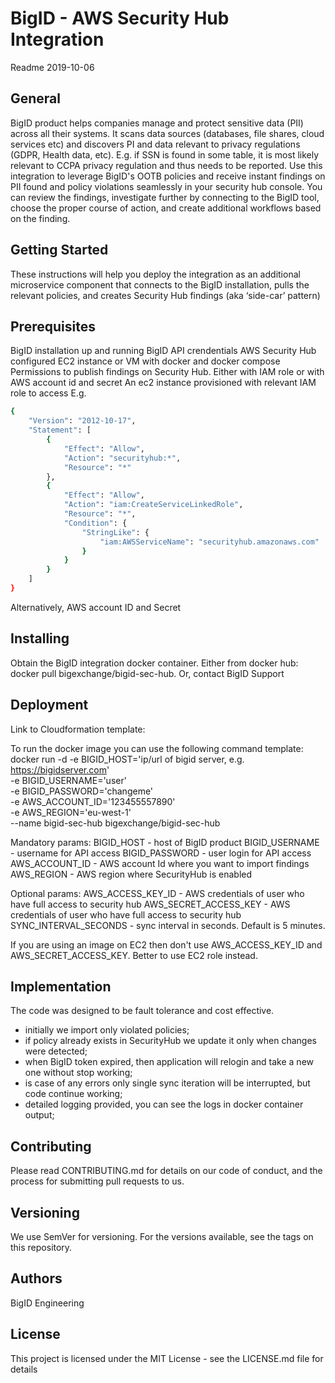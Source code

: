# BigID - AWS Security Hub Integration
Readme 2019-10-06

## General 
BigID product helps companies manage and protect sensitive data (PII) across all their systems. It scans data sources (databases, file shares, cloud services etc) and discovers PI and data relevant to privacy regulations (GDPR, Health data, etc). E.g. if SSN is found in some table, it is most likely relevant to CCPA privacy regulation and thus needs to be reported.
Use this integration to leverage BigID's OOTB policies and receive instant findings on PII found and policy violations seamlessly in your security hub console. You can review the findings, investigate further by connecting to the BigID tool, choose the proper course of action, and create additional workflows based on the finding.

## Getting Started
These instructions will help you deploy the integration as an additional microservice component that connects to the BigID installation, pulls the relevant policies, and creates Security Hub findings (aka ‘side-car’ pattern)

## Prerequisites
BigID installation up and running
BigID API crendentials
AWS Security Hub configured
EC2 instance or VM with docker and docker compose
Permissions to publish findings on Security Hub. Either with IAM role or with AWS account id and secret
An ec2 instance provisioned with relevant IAM role to access 
E.g.

```bash
{
    "Version": "2012-10-17",
    "Statement": [
        {
            "Effect": "Allow",
            "Action": "securityhub:*",
            "Resource": "*"
        },
        {
            "Effect": "Allow",
            "Action": "iam:CreateServiceLinkedRole",
            "Resource": "*",
            "Condition": {
                "StringLike": {
                    "iam:AWSServiceName": "securityhub.amazonaws.com"
                }
            }
        }
    ]
}
```
Alternatively, AWS account ID and Secret

## Installing

Obtain the BigID integration docker container.
Either from docker hub: docker pull bigexchange/bigid-sec-hub.
Or, contact BigID Support


## Deployment
Link to Cloudformation template:
<contact BigID support>
    
To run the docker image you can use the following command template:
docker run -d -e BIGID_HOST='ip/url of bigid server, e.g. https://bigidserver.com' \
-e BIGID_USERNAME='user' \
-e BIGID_PASSWORD='changeme' \
-e AWS_ACCOUNT_ID='123455557890' \
-e AWS_REGION='eu-west-1' \
--name bigid-sec-hub bigexchange/bigid-sec-hub

Mandatory params:
BIGID_HOST - host of BigID product
BIGID_USERNAME - username for API access
BIGID_PASSWORD - user login for API access
AWS_ACCOUNT_ID - AWS account Id where you want to import findings
AWS_REGION - AWS region where SecurityHub is enabled

Optional params:
AWS_ACCESS_KEY_ID - AWS credentials of user who have full access to security hub
AWS_SECRET_ACCESS_KEY - AWS credentials of user who have full access to security hub
SYNC_INTERVAL_SECONDS - sync interval in seconds. Default is 5 minutes.

If you are using an image on EC2 then don't use AWS_ACCESS_KEY_ID and AWS_SECRET_ACCESS_KEY. Better to use EC2 role instead. 

## Implementation

The code was designed to be fault tolerance and cost effective.
- initially we import only violated policies;
- if policy already exists in SecurityHub we update it only when changes were detected;
- when BigID token expired, then application will relogin and take a new one without stop working;
- is case of any errors only single sync iteration will be interrupted, but code continue working;
- detailed logging provided, you can see the logs in docker container output;

## Contributing
Please read CONTRIBUTING.md for details on our code of conduct, and the process for submitting pull requests to us.
## Versioning
We use SemVer for versioning. For the versions available, see the tags on this repository.
## Authors
BigID Engineering
## License
This project is licensed under the MIT License - see the LICENSE.md file for details


